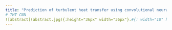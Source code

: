 ```yaml
---
title: "Prediction of turbulent heat transfer using convolutional neural networks"
# THT-CNN
![abstract](abstract.jpg){:height="36px" width="36px"}.#{: width="10" height="10"}{: .center}
---
```

